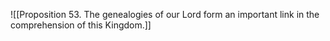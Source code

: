 ![[Proposition 53. The genealogies of our Lord form an important link in the comprehension of this Kingdom.]]